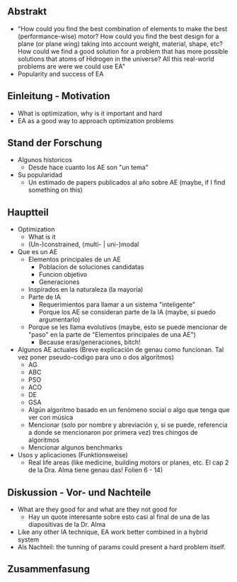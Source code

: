 ## Abstrakt
- "How could you find the best combination of elements to make the best (performance-wise) motor? How could you find the best design for a plane (or plane wing) taking into account weight, material, shape, etc? How could we find a good solution for a problem that has more possible solutions that atoms of Hidrogen in the universe? All this real-world problems are were we could use EA"
- Popularity and success of EA

## Einleitung - Motivation
- What is optimization, why is it important and hard
- EA as a good way to approach optimization problems

## Stand der Forschung
- Algunos historicos
    + Desde hace cuanto los AE son "un tema"
- Su popularidad
    + Un estimado de papers publicados al año sobre AE (maybe, if I find something on this)

## Hauptteil
- Optimization
    + What is it
    + (Un-)constrained, (multi- | uni-)modal
- Que es un AE
    + Elementos principales de un AE
        * Poblacion de soluciones candidatas
        * Funcion objetivo
        * Generaciones
    + Inspirados en la naturaleza (la mayoría)
    + Parte de IA
        * Requerimientos para llamar a un sistema "inteligente"
        * Porque los AE se consideran parte de la IA (maybe, si puedo argumentarlo)
    + Porque se les llama evolutivos (maybe, esto se puede mencionar de "paso" en la parte de "Elementos principales de una AE")
        * Because eras/generaciones, bitch!
- Algunos AE actuales (Breve explicación de genau como funcionan. Tal vez poner pseudo-codigo para uno o dos algoritmos)
    + AG
    + ABC
    + PSO
    + ACO
    + DE
    + GSA
    + Algún algoritmo basado en un fenómeno social o algo que tenga que ver con música
    + Mencionar (solo por nombre y abreviación y, si se puede, referencia a donde se mencionaron por primera vez) tres chingos de algoritmos
    + Mencionar algunos benchmarks
- Usos y aplicaciones (Funktionsweise)
    + Real life areas (like medicine, building motors or planes, etc. El cap 2 de la Dra. Alma tiene genau das! Folien 6 - 14)

## Diskussion - Vor- und Nachteile
- What are they good for and what are they not good for
    + Hay un quote interesante sobre esto casi al final de una de las diapositivas de la Dr. Alma
- Like any other IA technique, EA work better combined in a hybrid system
- Als Nachteil: the tunning of params could present a hard problem itself.

## Zusammenfasung
